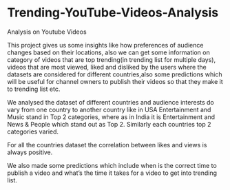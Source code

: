 # Trending-YouTube-Videos-Analysis
Analysis on Youtube Videos


This project gives us some insights like how preferences of audience changes based on their locations, also we can get some information 
on category of videos that are top trending(in trending list for multiple days), videos that are most viewed, liked and disliked by the 
users where the datasets are considered for different countries,also some predictions which will be useful for channel owners to publish
their videos so that they make it to trending list etc.

We analysed the dataset of different countries and audience interests do vary from one country to another country like in USA Entertainment 
and Music stand in Top 2 categories, where as in India it is Entertainment and News & People which stand out as Top 2. Similarly each 
countries top 2 categories varied.

For all the countries dataset the correlation between likes and views is always positive.


We also made some predictions which include when is the correct time to publish a video and what’s the time it takes for a video to get into 
trending list.
